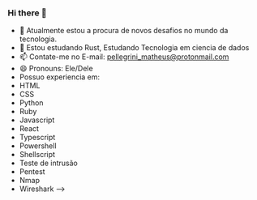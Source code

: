 ### Hi there 👋

- 🔭 Atualmente estou a procura de novos desafios no mundo da tecnologia.
- 🌱 Estou estudando Rust, Estudando Tecnologia em ciencia de dados
- 📫 Contate-me no E-mail: pellegrini_matheus@protonmail.com
- 😄 Pronouns: Ele/Dele
- Possuo experiencia em:
- HTML
- CSS
- Python
- Ruby
- Javascript
- React
- Typescript
- Powershell
- Shellscript
- Teste de intrusão
- Pentest
- Nmap
- Wireshark
-->


